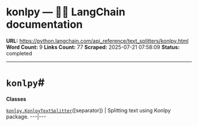 # konlpy — 🦜🔗 LangChain  documentation

**URL:** https://python.langchain.com/api_reference/text_splitters/konlpy.html
**Word Count:** 9
**Links Count:** 77
**Scraped:** 2025-07-21 07:58:09
**Status:** completed

---

# `konlpy`\#

**Classes**

[`konlpy.KonlpyTextSplitter`](https://python.langchain.com/api_reference/text_splitters/konlpy/langchain_text_splitters.konlpy.KonlpyTextSplitter.html#langchain_text_splitters.konlpy.KonlpyTextSplitter "langchain_text_splitters.konlpy.KonlpyTextSplitter")\(\[separator\]\) | Splitting text using Konlpy package.   ---|---